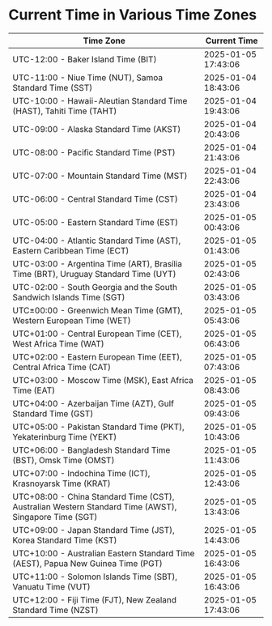 # Current Time in Various Time Zones

| Time Zone | Current Time |
|-----------|--------------|
| UTC-12:00 - Baker Island Time (BIT) | 2025-01-05 17:43:06 |
| UTC-11:00 - Niue Time (NUT), Samoa Standard Time (SST) | 2025-01-04 18:43:06 |
| UTC-10:00 - Hawaii-Aleutian Standard Time (HAST), Tahiti Time (TAHT) | 2025-01-04 19:43:06 |
| UTC-09:00 - Alaska Standard Time (AKST) | 2025-01-04 20:43:06 |
| UTC-08:00 - Pacific Standard Time (PST) | 2025-01-04 21:43:06 |
| UTC-07:00 - Mountain Standard Time (MST) | 2025-01-04 22:43:06 |
| UTC-06:00 - Central Standard Time (CST) | 2025-01-04 23:43:06 |
| UTC-05:00 - Eastern Standard Time (EST) | 2025-01-05 00:43:06 |
| UTC-04:00 - Atlantic Standard Time (AST), Eastern Caribbean Time (ECT) | 2025-01-05 01:43:06 |
| UTC-03:00 - Argentina Time (ART), Brasília Time (BRT), Uruguay Standard Time (UYT) | 2025-01-05 02:43:06 |
| UTC-02:00 - South Georgia and the South Sandwich Islands Time (SGT) | 2025-01-05 03:43:06 |
| UTC±00:00 - Greenwich Mean Time (GMT), Western European Time (WET) | 2025-01-05 05:43:06 |
| UTC+01:00 - Central European Time (CET), West Africa Time (WAT) | 2025-01-05 06:43:06 |
| UTC+02:00 - Eastern European Time (EET), Central Africa Time (CAT) | 2025-01-05 07:43:06 |
| UTC+03:00 - Moscow Time (MSK), East Africa Time (EAT) | 2025-01-05 08:43:06 |
| UTC+04:00 - Azerbaijan Time (AZT), Gulf Standard Time (GST) | 2025-01-05 09:43:06 |
| UTC+05:00 - Pakistan Standard Time (PKT), Yekaterinburg Time (YEKT) | 2025-01-05 10:43:06 |
| UTC+06:00 - Bangladesh Standard Time (BST), Omsk Time (OMST) | 2025-01-05 11:43:06 |
| UTC+07:00 - Indochina Time (ICT), Krasnoyarsk Time (KRAT) | 2025-01-05 12:43:06 |
| UTC+08:00 - China Standard Time (CST), Australian Western Standard Time (AWST), Singapore Time (SGT) | 2025-01-05 13:43:06 |
| UTC+09:00 - Japan Standard Time (JST), Korea Standard Time (KST) | 2025-01-05 14:43:06 |
| UTC+10:00 - Australian Eastern Standard Time (AEST), Papua New Guinea Time (PGT) | 2025-01-05 16:43:06 |
| UTC+11:00 - Solomon Islands Time (SBT), Vanuatu Time (VUT) | 2025-01-05 16:43:06 |
| UTC+12:00 - Fiji Time (FJT), New Zealand Standard Time (NZST) | 2025-01-05 17:43:06 |
